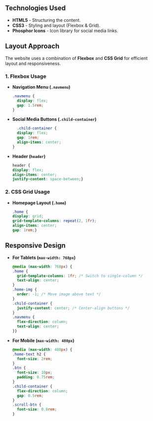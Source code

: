 ## Technologies Used
- **HTML5** - Structuring the content.
- **CSS3** - Styling and layout (Flexbox & Grid).
- **Phosphor Icons** - Icon library for social media links.

## Layout Approach
The website uses a combination of **Flexbox** and **CSS Grid** for efficient layout and responsiveness.

### **1. Flexbox Usage**
- **Navigation Menu (`.navmenu`)**
  ```css
  .navmenu {
    display: flex;
    gap: 1.5rem;
  }
- **Social Media Buttons (`.child-container`)**
  ```css
    .child-container {
    display: flex;
    gap: 1rem;
    align-items: center;
  }
- **Header (`header`)**
  ```css
  header {
  display: flex;
  align-items: center;
  justify-content: space-between;}

### **2. CSS Grid Usage**
- **Homepage Layout  (`.home`)**
  ```css
  .home {
  display: grid;
  grid-template-columns: repeat(2, 1fr);
  align-items: center;
  gap: 1rem;}

## Responsive Design
- **For Tablets (`max-width: 768px`)**
  ```css
  @media (max-width: 768px) {
  .home {
    grid-template-columns: 1fr; /* Switch to single-column */
    text-align: center;
  }
  .home-img {
    order: -1; /* Move image above text */
  }
  .child-container {
    justify-content: center; /* Center-align buttons */
  }
  .navmenu {
    flex-direction: column;
    text-align: center;
  }}

- **For Mobile  (`max-width: 480px`)**
  ```css
  @media (max-width: 480px) {
  .home-text h2 {
    font-size: 2rem;
  }
  .btn {
    font-size: 10px;
    padding: 0.75rem;
  }
  .child-container {
    flex-direction: column;
    gap: 0.5rem;
  }
  .scroll-btn {
    font-size: 0.8rem;
  }




  
